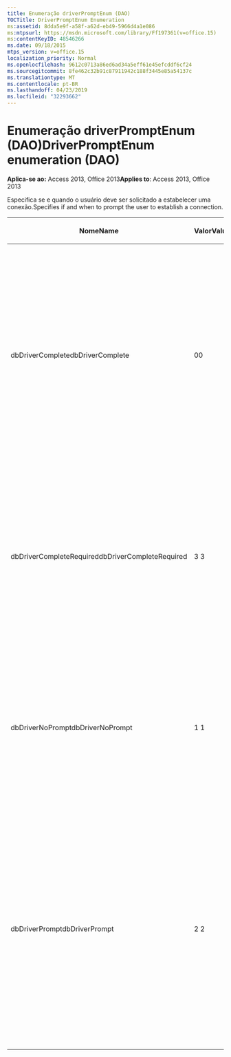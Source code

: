 ```yaml
---
title: Enumeração driverPromptEnum (DAO)
TOCTitle: DriverPromptEnum Enumeration
ms:assetid: 8dda5e9f-a58f-a62d-eb49-5966d4a1e086
ms:mtpsurl: https://msdn.microsoft.com/library/Ff197361(v=office.15)
ms:contentKeyID: 48546266
ms.date: 09/18/2015
mtps_version: v=office.15
localization_priority: Normal
ms.openlocfilehash: 9612c0713a86ed6ad34a5eff61e45efcddf6cf24
ms.sourcegitcommit: 8fe462c32b91c87911942c188f3445e85a54137c
ms.translationtype: MT
ms.contentlocale: pt-BR
ms.lasthandoff: 04/23/2019
ms.locfileid: "32293662"
---
```

# <a name="driverpromptenum-enumeration-dao"></a><span data-ttu-id="f3a62-102">Enumeração driverPromptEnum (DAO)</span><span class="sxs-lookup"><span data-stu-id="f3a62-102">DriverPromptEnum enumeration (DAO)</span></span>


<span data-ttu-id="f3a62-103">**Aplica-se ao:** Access 2013, Office 2013</span><span class="sxs-lookup"><span data-stu-id="f3a62-103">**Applies to**: Access 2013, Office 2013</span></span>

<span data-ttu-id="f3a62-104">Especifica se e quando o usuário deve ser solicitado a estabelecer uma conexão.</span><span class="sxs-lookup"><span data-stu-id="f3a62-104">Specifies if and when to prompt the user to establish a connection.</span></span>

<table>
<colgroup>
<col style="width: 33%" />
<col style="width: 33%" />
<col style="width: 33%" />
</colgroup>
<thead>
<tr class="header">
<th><p><span data-ttu-id="f3a62-105">Nome</span><span class="sxs-lookup"><span data-stu-id="f3a62-105">Name</span></span></p></th>
<th><p><span data-ttu-id="f3a62-106">Valor</span><span class="sxs-lookup"><span data-stu-id="f3a62-106">Value</span></span></p></th>
<th><p><span data-ttu-id="f3a62-107">Descrição</span><span class="sxs-lookup"><span data-stu-id="f3a62-107">Description</span></span></p></th>
</tr>
</thead>
<tbody>
<tr class="odd">
<td><p><span data-ttu-id="f3a62-108">dbDriverComplete</span><span class="sxs-lookup"><span data-stu-id="f3a62-108">dbDriverComplete</span></span></p></td>
<td><p><span data-ttu-id="f3a62-109">0</span><span class="sxs-lookup"><span data-stu-id="f3a62-109">0</span></span></p></td>
<td><p><span data-ttu-id="f3a62-110">Se a sequência de conexão fornecida incluir a palavra-chave DSN, o gerenciador de driver utilizará a sequência de caracteres, conforme fornecida na conexão. Caso contrário, seu comportamento será o mesmo de quando <strong>dbDriverPrompt</strong> é especificado.</span><span class="sxs-lookup"><span data-stu-id="f3a62-110">If the connection string provided includes the DSN keyword, the driver manager uses the string as provided in connect, otherwise it behaves as it does when <strong>dbDriverPrompt</strong> is specified.</span></span></p></td>
</tr>
<tr class="even">
<td><p><span data-ttu-id="f3a62-111">dbDriverCompleteRequired</span><span class="sxs-lookup"><span data-stu-id="f3a62-111">dbDriverCompleteRequired</span></span></p></td>
<td><p><span data-ttu-id="f3a62-112">3 </span><span class="sxs-lookup"><span data-stu-id="f3a62-112">3</span></span></p></td>
<td><p><span data-ttu-id="f3a62-113">(Padrão) Comporta-se como <strong>dbDriverComplete</strong>, exceto pelo fato de que o driver desabilita os controles de quaisquer informações que não sejam necessárias para concluir a conexão.</span><span class="sxs-lookup"><span data-stu-id="f3a62-113">(Default) Behaves like <strong>dbDriverComplete</strong> except the driver disables the controls for any information not required to complete the connection.</span></span></p></td>
</tr>
<tr class="odd">
<td><p><span data-ttu-id="f3a62-114">dbDriverNoPrompt</span><span class="sxs-lookup"><span data-stu-id="f3a62-114">dbDriverNoPrompt</span></span></p></td>
<td><p><span data-ttu-id="f3a62-115">1 </span><span class="sxs-lookup"><span data-stu-id="f3a62-115">1</span></span></p></td>
<td><p><span data-ttu-id="f3a62-p101">O gerenciador de driver usa a sequência de conexão fornecida na conexão. Se não forem fornecidas informações suficientes, será retornado um erro interceptável.</span><span class="sxs-lookup"><span data-stu-id="f3a62-p101">The driver manager uses the connection string provided in connect. If sufficient information is not provided, a trappable error is returned.</span></span></p></td>
</tr>
<tr class="even">
<td><p><span data-ttu-id="f3a62-118">dbDriverPrompt</span><span class="sxs-lookup"><span data-stu-id="f3a62-118">dbDriverPrompt</span></span></p></td>
<td><p><span data-ttu-id="f3a62-119">2 </span><span class="sxs-lookup"><span data-stu-id="f3a62-119">2</span></span></p></td>
<td><p><span data-ttu-id="f3a62-p102">O gerenciador de driver exibe a caixa de diálogo <strong>Fontes de Dados ODBC</strong>. A sequência de conexão usada para estabelecer a conexão é construída a partir do DSN (nome da fonte de dados) selecionado e é completada pelo usuário por meio das caixas de diálogo.</span><span class="sxs-lookup"><span data-stu-id="f3a62-p102">The driver manager displays the <strong>ODBC Data Sources</strong> dialog box. The connection string used to establish the connection is constructed from the data source name (DSN) selected and completed by the user via the dialog boxes.</span></span></p></td>
</tr>
</tbody>
</table>

